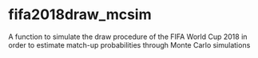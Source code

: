 # fifa2018draw_mcsim
A function to simulate the draw procedure of the FIFA World Cup 2018 in order to estimate match-up probabilities through Monte Carlo simulations
